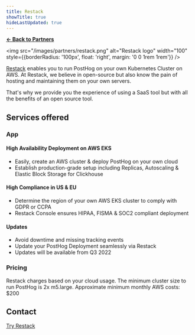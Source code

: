 ```yaml
---
title: Restack
showTitle: true
hideLastUpdated: true
---
```


**[← Back to Partners](/partners)**

<img src="/images/partners/restack.png" alt="Restack logo" width="100" style={{borderRadius: '100px', float: 'right', margin: '0 0 1rem 1rem'}} />

[Restack](https://www.restack.io) enables you to run PostHog on your own Kubernetes Cluster on AWS.
At Restack, we believe in open-source but also know the pain of hosting and maintaining them on your own servers. 

That's why we provide you the experience of using a SaaS tool but with all the benefits of an open source tool. 

## Services offered

### App

#### High Availability Deployment on AWS EKS
- Easily, create an AWS cluster & deploy PostHog on your own cloud
- Establish production-grade setup including Replicas, Autoscaling & Elastic Block Storage for Clickhouse

#### High Compliance in US & EU
- Determine the region of your own AWS EKS cluster to comply with GDPR or CCPA
- Restack Console ensures HIPAA, FISMA & SOC2 compliant deployment

#### Updates
- Avoid downtime and missing tracking events
- Update your PostHog Deployment seamlessly via Restack
- Updates will be available from Q3 2022

<!-- #### Support -->


### Pricing

Restack charges based on your cloud usage. The minimum cluster size to run PostHog is 2x m5.large. 
Approximate minimum monthly AWS costs: $200 

## Contact

[Try Restack](https://www.restack.io/posthog-on-kubernetes)
